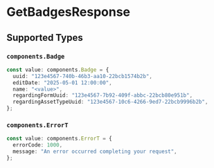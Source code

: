 # GetBadgesResponse


## Supported Types

### `components.Badge`

```typescript
const value: components.Badge = {
  uuid: "123e4567-740b-46b3-aa10-22bcb1574b2b",
  editDate: "2025-05-01 12:00:00",
  name: "<value>",
  regardingFormUuid: "123e4567-7b92-409f-abbc-22bcb80e951b",
  regardingAssetTypeUuid: "123e4567-10c6-4266-9ed7-22bcb9996b2b",
};
```

### `components.ErrorT`

```typescript
const value: components.ErrorT = {
  errorCode: 1000,
  message: "An error occurred completing your request",
};
```

